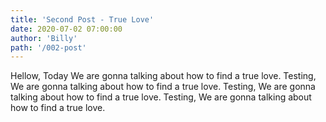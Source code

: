 ```yaml
---
title: 'Second Post - True Love'
date: 2020-07-02 07:00:00
author: 'Billy'
path: '/002-post'
---
```


Hellow, Today We are gonna talking about how to find a true love. Testing, We are gonna talking about how to find a true love. Testing, We are gonna talking about how to find a true love. Testing, We are gonna talking about how to find a true love.